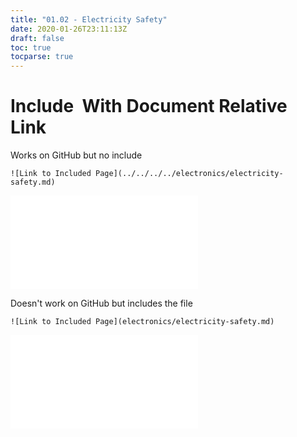 ```yaml
---
title: "01.02 - Electricity Safety"
date: 2020-01-26T23:11:13Z
draft: false
toc: true
tocparse: true
---
```


# Include ![]() With Document Relative Link

Works on GitHub but no include

`![Link to Included Page](../../../../electronics/electricity-safety.md)`

![Link to Included Page](../../../../electronics/electricity-safety.md)

Doesn't work on GitHub but includes the file

`![Link to Included Page](electronics/electricity-safety.md)`

![Link to Included Page](/electronics/electricity-safety.md)



